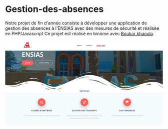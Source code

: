# Gestion-des-absences
Notre projet de fin d'année consiste à développer une application de gestion des
absences à l'ENSIAS avec des mesures de sécurité et réalisée en PHP/Javascript
Ce projet est réalisé en binôme avec [Boukar khaoula](https://github.com/khaoula16).
<p align="center">
  <img src="application_screen.png"/>
</p>
